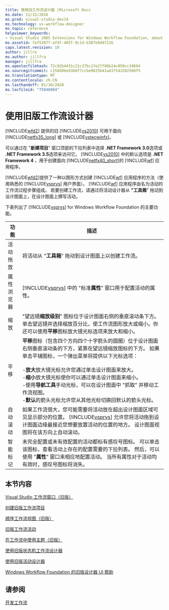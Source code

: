 ```yaml
---
title: 使用旧工作流设计器 |Microsoft Docs
ms.date: 11/15/2016
ms.prod: visual-studio-dev14
ms.technology: vs-workflow-designer
ms.topic: reference
helpviewer_keywords:
- Visual Studio 2005 Extensions for Windows Workflow Foundation, about
ms.assetid: 7af53077-afd7-465f-9c1d-b387e9d4f216
caps.latest.revision: 10
author: jillre
ms.author: jillfra
manager: jillfra
ms.openlocfilehash: 72c92b4431c21c27bc1fe2ff86b24c850cc34694
ms.sourcegitcommit: c150d0be93b6f7ccbe9625b41a437541502560f5
ms.translationtype: MT
ms.contentlocale: zh-CN
ms.lasthandoff: 01/10/2020
ms.locfileid: "75846084"
---
```

# <a name="using-the-legacy-workflow-designer"></a>使用旧版工作流设计器
[!INCLUDE[wfd2](../includes/wfd2-md.md)] 提供的旧 [!INCLUDE[vs2010](../includes/vs2010-md.md)] 可用于面向 [!INCLUDE[netfx35_long](../includes/netfx35-long-md.md)] 或 [!INCLUDE[vstecwinfx](../includes/vstecwinfx-md.md)]。

 可以通过在 "**新建项目**" 窗口顶部的下拉列表中选择 **.NET Framework 3.0**选项或 **.NET Framework 3.5**选项来访问它。 [!INCLUDE[vs2010](../includes/vs2010-md.md)] 中的默认选项是 **.NET Framework 4** ，用于创建面向 [!INCLUDE[netfx40_short](../includes/netfx40-short-md.md)]的 [!INCLUDE[wf](../includes/wf-md.md)] 应用程序。

 [!INCLUDE[wfd2](../includes/wfd2-md.md)]提供了一种以图形方式创建 [!INCLUDE[wf](../includes/wf-md.md)] 应用程序的方法（使用熟悉的 [!INCLUDE[vsprvs](../includes/vsprvs-md.md)] 用户界面）。 [!INCLUDE[wf](../includes/wf-md.md)] 应用程序由名为活动的工作流过程步骤组成。 若要创建工作流，请通过将活动设计器从 **"工具箱**" 拖动到设计图面上，在设计图面上撰写活动。

 下表列出了 [!INCLUDE[vsprvs](../includes/vsprvs-md.md)] for Windows Workflow Foundation 的主要功能。

|功能|描述|
|-------------|-----------------|
|活动拖放|将活动从 "**工具箱**" 拖动到设计图面上以创建工作流。|
|属性浏览器|[!INCLUDE[vsprvs](../includes/vsprvs-md.md)] 中的 "标准**属性**" 窗口用于配置活动的属性。|
|缩放|"望远镜**缩放级别**" 图标位于设计图面右侧的垂直滚动条下方。 单击望远镜并选择缩放百分比，使工作流图形放大或缩小。你还可以使用**平移**图标放大镜光标选项来放大和缩小。|
|平移|**平移**图标（包含四个方向四个十字箭头的圆圈）位于设计图面右侧垂直滚动条的下方，紧靠在望远镜缩放图标的下方。 如果单击平铺图标，一个弹出菜单将提供以下光标选项：<br /><br /> -**放大**放大镜光标允许您通过单击设计图面来放大。<br />-**缩小**放大镜光标使你可以通过单击设计图面来缩小。<br />-使用**导航工具**手动光标，可以在设计图面中 "抓取" 并移动工作流视图。<br />-**默认**的箭头光标允许您从其他光标切换回默认的箭头光标。|
|自动滚动|如果工作流很大，您可能需要将活动放在超出设计图面区域可见显示部分的位置。 [!INCLUDE[vsprvs](../includes/vsprvs-md.md)] 允许您将活动拖到设计图面边缘最接近您想要放置活动的位置的地方。 设计图面视图将在该方向上自动滚动。|
|智能标记|未完全配置或未有效配置的活动都标有感叹号图标。 可以单击该图标，查看活动上存在的配置需要的下拉列表。 然后，可以使用 "**属性**" 窗口来相应地配置活动。 当所有属性对于活动均有效时，感叹号图标将消失。|

## <a name="in-this-section"></a>本节内容
 [Visual Studio 工作流窗口（旧版）](../workflow-designer/visual-studio-workflow-windows-legacy.md)

 [创建旧版工作流项目](../workflow-designer/creating-legacy-workflow-projects.md)

 [顺序工作流视图（旧版）](../workflow-designer/sequential-workflow-views-legacy.md)

 [旧版工作流活动](../workflow-designer/legacy-workflow-activities.md)

 [在工作流中使用主题（旧版）](../workflow-designer/using-themes-in-workflows-legacy.md)

 [使用旧版状态机工作流设计器](../workflow-designer/using-the-legacy-state-machine-workflow-designer.md)

 [使用旧版活动设计器](../workflow-designer/using-the-legacy-activity-designer.md)

 [Windows Workflow Foundation 的旧版设计器 UI 帮助](../workflow-designer/legacy-designer-for-windows-workflow-foundation-ui-help.md)

## <a name="see-also"></a>请参阅
 [开发工作流](https://msdn2.microsoft.com/library/bb628448.aspx)
